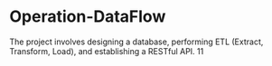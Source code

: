 # Operation-DataFlow
The project involves designing a database, performing ETL (Extract, Transform, Load), and establishing a RESTful API.
11
